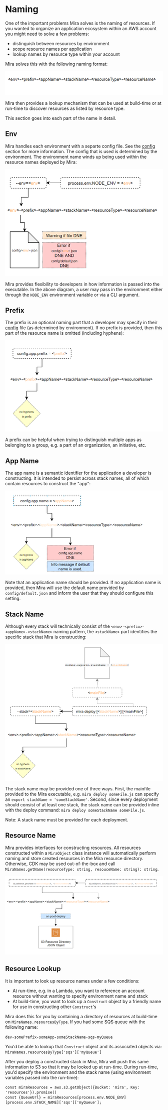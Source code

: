 # Naming

One of the important problems Mira solves is the naming of resources.  If you
wanted to organize an application ecosystem within an AWS account you might
need to solve a few problems:

* distinguish between resources by environment
* scope resource names per application
* lookup names by resource type within your account

Mira solves this with the following naming format:

![overview]

Mira then provides a lookup mechanism that can be used at build-time or at
run-time to discover resources as listed by resource type.

This section goes into each part of the name in detail.

## Env

Mira handles each environment with a separte config file.  See the [config](/config/)
section for more information.  The config that is used is determined by the
environment.  The environment name winds up being used within the resource
names deployed by Mira:

![env]

Mira provides flexibility to developers in how information is passed into the
executable.  In the above diagram, a user may pass in the environment either
through the `NODE_ENV` environment variable or via a CLI argument.

## Prefix

The prefix is an optional naming part that a developer may specify in their
[config](/config/) file (as determined by environment).  If no prefix is provided,
then this part of the resource name is omitted (including hyphens):

![prefix]

A prefix can be helpful when trying to distinguish multiple apps as belonging
to a group, e.g. a part of an organization, an initiative, etc.


## App Name

The app name is a semantic identifier for the application a developer is
constructing.  It is intended to persist across stack names, all of which
contain resources to construct the "app":

![appname]

Note that an application name should be provided.  If no application name is
provided, then Mira will use the default name provided by `config/default.json`
and inform the user that they should configure this setting.

## Stack Name

Although every stack will technically consist of the `<env>-<prefix>-<appName>-<stackName>`
naming pattern, the `<stackName>` part identifies the specific stack that Mira
is constructing:

![stackname]

The stack name may be provided one of three ways.  First, the mainfile provided
to the Mira executable, e.g. `mira deploy someFile.js` can specify an 
`export stackName = 'someStackName'`.  Second, since every deployment should
consist of at least one stack, the stack name can be provided inline with the
deploy command: `mira deploy someStackName someFile.js`.

Note: A stack name must be provided for each deployment.

## Resource Name

Mira provides interfaces for constructing resources.  All resources constructed
within a `MiraObject` class instance will automatically perform naming and store
created resources in the Mira resource directory.  Otherwise, CDK may be used
out-of-the-box and call `MiraNames.getName(resourceType: string, resouceName: string): string`.

![resourcename]

## Resource Lookup

It is important to look up resource names under a few conditions:
* At run-time, e.g. in a Lambda, you want to reference an account resource without wanting to specify environment name and stack
* At build-time, you want to look up a `Construct` object by a friendly name for use in constructing other `Construct`'s

Mira does this for you by containing a directory of resources at build-time on
`MiraNames.resourcesByType`.  If you had some SQS queue with the following name:

`dev-somePrefix-someApp-someStackName-sqs-myQueue`

You'd be able to lookup that `Construct` object and its associated objects via:
`MiraNames.resourcesByType['sqs']['myQueue']`

After you deploy a constructed stack in Mira, Mira will push this same information
to S3 so that it may be looked up at run-time.  During run-time, you'd specify
the environment and the stack name (using environment variables passed into the 
run-time):
```
const miraResources = aws.s3.getObject({Bucket: 'mira', Key: 'resources'}).promise()
const {QueueUrl} = miraResources[process.env.NODE_ENV][process.env.STACK_NAME]['sqs']['myQueue'];
```


<!-- Images -->
[overview]: ../img/naming/overview.png
[env]: ../img/naming/env.png
[prefix]: ../img/naming/prefix.png
[appname]: ../img/naming/appname.png
[stackname]: ../img/naming/stackname.png
[resourcename]: ../img/naming/resourcename.png
